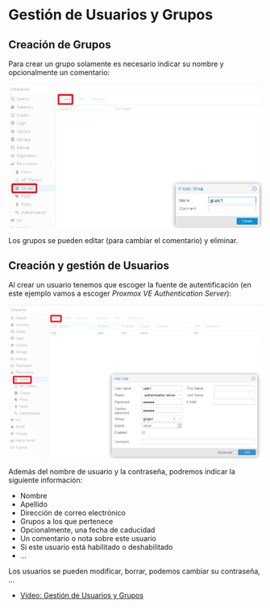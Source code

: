 # Gestión de Usuarios y Grupos

## Creación de Grupos

Para crear un grupo solamente es necesario indicar su nombre y opcionalmente un comentario:

![usuarios](img/usuario3.png)

Los grupos se pueden editar (para cambiar el comentario) y eliminar.

## Creación y gestión de Usuarios

Al crear un usuario tenemos que escoger la fuente de autentificación (en este ejemplo vamos a escoger *Proxmox VE Authentication Server*):

![usuarios](img/usuario4.png)

Además del nombre de usuario y la contraseña, podremos indicar la siguiente información:

* Nombre
* Apellido
* Dirección de correo electrónico
* Grupos a los que pertenece
* Opcionalmente, una fecha de caducidad
* Un comentario o nota sobre este usuario
* Si este usuario está habilitado o deshabilitado
* ...

Los usuarios se pueden modificar, borrar, podemos cambiar su contraseña, ...

* [Vídeo: Gestión de Usuarios y Grupos](https://youtu.be/_xIAOjzFjcs)
